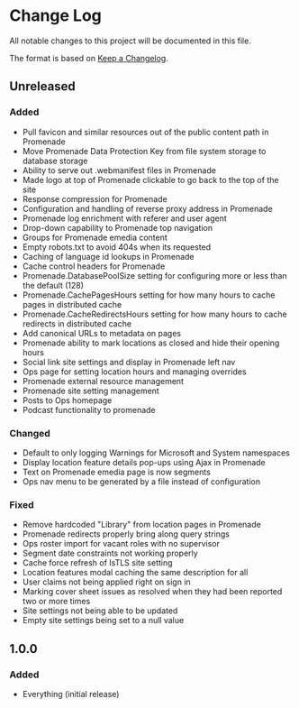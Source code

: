 # Change Log
All notable changes to this project will be documented in this file.

The format is based on [Keep a Changelog](http://keepachangelog.com/).

## Unreleased
### Added
- Pull favicon and similar resources out of the public content path in Promenade
- Move Promenade Data Protection Key from file system storage to database storage
- Ability to serve out .webmanifest files in Promenade
- Made logo at top of Promenade clickable to go back to the top of the site
- Response compression for Promenade
- Configuration and handling of reverse proxy address in Promenade
- Promenade log enrichment with referer and user agent
- Drop-down capability to Promenade top navigation
- Groups for Promenade emedia content
- Empty robots.txt to avoid 404s when its requested
- Caching of language id lookups in Promenade
- Cache control headers for Promenade
- Promenade.DatabasePoolSize setting for configuring more or less than the default (128)
- Promenade.CachePagesHours setting for how many hours to cache pages in distributed cache
- Promenade.CacheRedirectsHours setting for how many hours to cache redirects in distributed cache
- Add canonical URLs to metadata on pages
- Promenade ability to mark locations as closed and hide their opening hours
- Social link site settings and display in Promenade left nav
- Ops page for setting location hours and managing overrides
- Promenade external resource management
- Promenade site setting management
- Posts to Ops homepage
- Podcast functionality to promenade

### Changed
- Default to only logging Warnings for Microsoft and System namespaces
- Display location feature details pop-ups using Ajax in Promenade
- Text on Promenade emedia page is now segments
- Ops nav menu to be generated by a file instead of configuration

### Fixed
- Remove hardcoded "Library" from location pages in Promenade
- Promenade redirects properly bring along query strings
- Ops roster import for vacant roles with no supervisor
- Segment date constraints not working properly
- Cache force refresh of IsTLS site setting
- Location features modal caching the same description for all
- User claims not being applied right on sign in
- Marking cover sheet issues as resolved when they had been reported two or more times
- Site settings not being able to be updated
- Empty site settings being set to a null value

## 1.0.0
### Added
- Everything (initial release)
